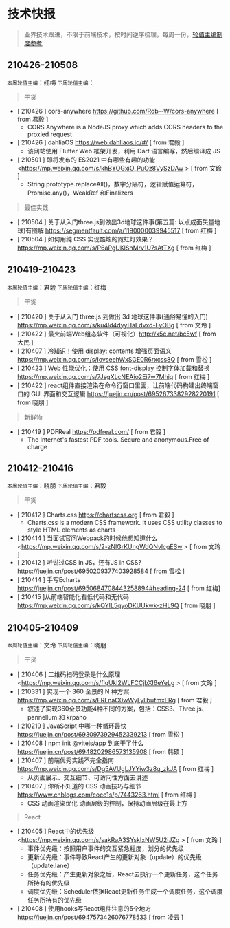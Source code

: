 # 技术快报

> 业界技术跟进，不限于前端技术，按时间逆序梳理，每周一份，[轮值主编制度参考](./editors.md)

## 210426-210508

`本周轮值主编`：红梅 `下周轮值主编`：

> 干货

* [ 210426 ] cors-anywhere <https://github.com/Rob--W/cors-anywhere>  [ from 君毅 ]
    * CORS Anywhere is a NodeJS proxy which adds CORS headers to the proxied request
* [ 210426 ] dahliaOS <https://web.dahliaos.io/#/>  [ from 君毅 ]
    * 该网站使用 Flutter Web 框架开发，利用 Dart 语言编写，然后编译成 JS
* [ 210501 ] 即将发布的 ES2021 中有哪些有趣的功能 <https://mp.weixin.qq.com/s/khBYOGxiO_PuOz8VySzDAw > [ from 文玲 ]
   * String.prototype.replaceAll()，数字分隔符，逻辑赋值运算符，Promise.any()，WeakRef 和Finalizers
   
> 最佳实践

* [ 210504 ] 关于从入门three.js到做出3d地球这件事(第五篇: 以点成面矢量地球)有图解 <https://segmentfault.com/a/1190000039945517> [ from 红梅 ]
* [ 210504 ] 如何用纯 CSS 实现酷炫的霓虹灯效果？ <https://mp.weixin.qq.com/s/P6aPgUKlShMrv1U7sAtTXg> [ from 红梅 ]

## 210419-210423

`本周轮值主编`：君毅 `下周轮值主编`：红梅

> 干货

* [ 210420 ] 关于从入门 three.js 到做出 3d 地球这件事(通俗易懂的入门) <https://mp.weixin.qq.com/s/ku4ld4dyyHaEdvxd-FyOBg> [ from 文玲 ]
* [ 210422 ] 最火前端Web组态软件（可视化）<http://x5c.net/bc5wf> [ from 大民 ]
* [ 210407 ] 冷知识！使用 display: contents 增强页面语义   <https://mp.weixin.qq.com/s/IovseehWxSGE0R6rxcss8Q>  [ from 雪松 ]
* [ 210423 ] Web 性能优化：使用 CSS font-display 控制字体加载和替换 <https://mp.weixin.qq.com/s/7JsgXLcNEAio2Ei7w7Mhig> [ from 红梅 ]
* [ 210422 ] react组件直接渲染在命令行窗口里面，让前端代码构建出终端窗口的 GUI 界面和交互逻辑 <https://juejin.cn/post/6952673382928220191> [ from 晓朋 ]

> 新鲜物

* [ 210419 ] PDFReal <https://pdfreal.com/>  [ from 君毅 ]
    * The Internet's fastest PDF tools. Secure and anonymous.Free of charge

## 210412-210416

`本周轮值主编`：晓朋 `下周轮值主编`：君毅

> 干货

* [ 210412 ] Charts.css <https://chartscss.org>  [ from 君毅 ]
    * Charts.css is a modern CSS framework. It uses CSS utility classes to style HTML elements as charts
* [ 210414 ] 当面试官问Webpack的时候他想知道什么 <https://mp.weixin.qq.com/s/2-zNlGrKUngWdQNvlcgESw > [ from 文玲 ]
* [ 210412 ] 听说过CSS in JS，还有JS in CSS? <https://juejin.cn/post/6950209377403928584>  [ from 雪松 ]
* [ 210414 ] 手写Echarts <https://juejin.cn/post/6950684708443258894#heading-24> [ from 红梅]
* [ 210415 ]从前端智能化看低代码和无代码 <https://mp.weixin.qq.com/s/kQYIL5qyoDKUUkwk-zHL9Q> [ from 晓朋 ]

## 210405-210409

`本周轮值主编`：文玲 `下周轮值主编`：晓朋

> 干货
* [ 210406 ] 二维码扫码登录是什么原理 <https://mp.weixin.qq.com/s/flqUkl2WLFCCjbXI6eYeLg > [ from 文玲 ]
* [ 210331 ] 实现一个 360 全景的 N 种方案 <https://mp.weixin.qq.com/s/FRLnaC0wWyLylibufmxERg>  [ from 君毅 ]
    * 叙述了实现360全景功能4种不同的方案，包括：CSS3、Three.js、pannellum 和 krpano
* [ 210219 ] JavaScript 中哪一种循环最快 <https://juejin.cn/post/6930973929452339213>  [ from 雪松 ]
* [ 210408 ] npm init @vitejs/app 到底干了什么 <https://juejin.cn/post/6948202986573135908> [ from 韩硕 ]
* [ 210407 ] 前端优秀实践不完全指南 <https://mp.weixin.qq.com/s/Dg5AVUgLJYYiw3z8q_zkJA>  [ from 红梅 ]
    * 从页面展示、交互细节、可访问性方面去讲述
* [ 210407 ] 你所不知道的 CSS 动画技巧与细节 <https://www.cnblogs.com/coco1s/p/7443263.html>   [ from 红梅 ]
    * CSS 动画渲染优化  动画层级的控制，保持动画层级在最上方

> React
* [ 210405 ] React中的优先级 <https://mp.weixin.qq.com/s/sakRaA3SYskIxNW5U2iJZg > [ from 文玲 ]
    * 事件优先级：按照用户事件的交互紧急程度，划分的优先级
    * 更新优先级：事件导致React产生的更新对象（update）的优先级（update.lane）
    * 任务优先级：产生更新对象之后，React去执行一个更新任务，这个任务所持有的优先级
    * 调度优先级：Scheduler依据React更新任务生成一个调度任务，这个调度任务所持有的优先级
* [ 210408 ] 使用hooks写React组件注意的5个地方 <https://juejin.cn/post/6947573426076778533> [ from 凌云 ]
